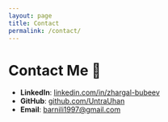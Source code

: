 ```yaml
---
layout: page
title: Contact
permalink: /contact/
---
```


# Contact Me 📩

- **LinkedIn**: [linkedin.com/in/zhargal-bubeev](https://www.linkedin.com/in/zhargal-bubeev)
- **GitHub**: [github.com/UntraUhan](https://github.com/UntraUhan)
- **Email**: barnili1997@gmail.com
